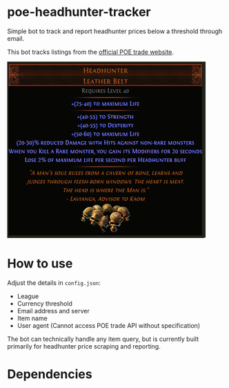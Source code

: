 # poe-headhunter-tracker


Simple bot to track and report headhunter prices below a threshold through email.

This bot tracks listings from the [official POE trade website](https://www.pathofexile.com/trade).

![alt text](assets/headhunter_tooltip.png)

# How to use

Adjust the details in `config.json`:
- League
- Currency threshold
- Email address and server
- Item name
- User agent (Cannot access POE trade API without specification)

The bot can technically handle any item query, but is currently built primarily for headhunter price scraping and reporting.

# Dependencies

